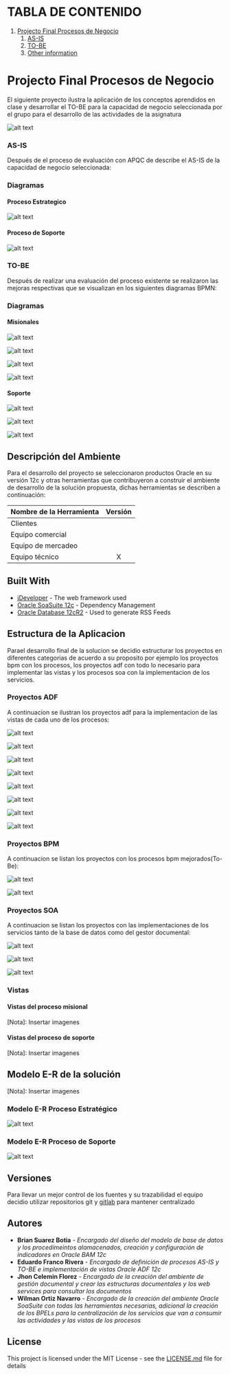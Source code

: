 # TABLA DE CONTENIDO

1. [Projecto Final Procesos de Negocio](#Projecto-Final-Procesos-de-Negocio)
    1. [AS-IS](#AS-IS)
    2. [TO-BE](#TO-BE)
    3. [Other information](#other-information)
        

# Projecto Final Procesos de Negocio

El siguiente proyecto ilustra la aplicación de los conceptos aprendidos en clase  y desarrollar el TO-BE para la capacidad de negocio seleccionada por el grupo para el desarrollo de las actividades de la asignatura

![alt text](images/bpm.png "Modelo conceptual E-R del proceso Estratégico")

### AS-IS <a name="AS-IS"></a>

Después de el proceso de evaluación con APQC de describe el AS-IS de la capacidad de negocio seleccionada:

### Diagramas

#### Proceso Estrategico

![alt text](images/AS_IS/DisenoPrototipoProductosServicios.png "Modelo conceptual E-R del proceso Estratégico")

#### Proceso de Soporte

![alt text](images/AS_IS/FiltrarSeleccionarCandidato.png "Modelo conceptual E-R del proceso Estratégico")

### TO-BE

Después de realizar una evaluación del proceso existente se realizaron las mejoras respectivas que se visualizan en los siguientes diagramas BPMN:

### Diagramas

#### Misionales

![alt text](images/TO_BE/Misional/1_disenio_prototipo_productos_servicios.png "Disenio de prototipos de productos y servicios")

![alt text](images/TO_BE/Misional/2_verificar_asignar_recursos.png "Verificar y asignar recursos")

![alt text](images/TO_BE/Misional/3_desarrollar_especificaciones_disenio.png "Desarrollar especificaciones de disenio")

![alt text](images/TO_BE/Misional/4_construir_probar_prototipo.png "Contruir y probar prototipo")

#### Soporte

![alt text](images/TO_BE/Soporte/5_reclutar_seleccionar_empleados.png "Reclutar y seleccionar empleados")

![alt text](images/TO_BE/Soporte/6_filtrar_seleccionar_empleados.png "Filtrar y seleccionar empleados")

![alt text](images/TO_BE/Soporte/7_notificar_resultados.png "Notificar resultados")


## Descripción del Ambiente

Para el desarrollo del proyecto se seleccionaron productos Oracle en su versión 12c y otras herramientas que contribuyeron a construir el ambiente de desarrollo de la solución propuesta, dichas herramientas se describen a continuación:

| Nombre de la Herramienta | Versión |
|---|:-:|
| Clientes |  |
| Equipo comercial |  |
| Equipo de mercadeo |  |
| Equipo técnico | X |  

## Built With

* [jDeveloper](http://www.dropwizard.io/1.0.2/docs/) - The web framework used
* [Oracle SoaSuite 12c](https://maven.apache.org/) - Dependency Management
* [Oracle Database 12cR2](https://rometools.github.io/rome/) - Used to generate RSS Feeds

## Estructura de la Aplicacion

Parael desarrollo final de la solucion se decidio estructurar los proyectos en diferentes categorias de acuerdo a su proposito por ejemplo los proyectos bpm con los procesos, los proyectos adf con todo lo necesario para implementar las vistas y los procesos soa con la implementacion de los servicios.

### Proyectos ADF

A continuacion se ilustran los proyectos adf para la implementacion de las vistas de cada uno de los procesos:

![alt text](images/Proyectos/1_adf_configuracion.PNG "Proyecto de utilidades y configuracion")

![alt text](images/Proyectos/2_adf_estrategico.PNG "Proyecto con las vistas del proceso misional")

![alt text](images/Proyectos/3_adf_lookandfeel.PNG "Proyecto con los estilos de las vistas")

![alt text](images/Proyectos/4_adf_model.PNG "Proyecto con las definiciones del modelo java de las vistas")

![alt text](images/Proyectos/5_ad_proxy_content.PNG "Proyecto con cliente web service de los servicios del web center content de oracle")

![alt text](images/Proyectos/6_adf_proxy_database.PNG "Proyecto con cliente de web service de los servicios de bases de datos")

![alt text](images/Proyectos/7_adf_proxy_database2.PNG "Proyecto con cliente de web service de los servicios de bases de datos")

![alt text](images/Proyectos/8_adf_soporte.PNG "Proyecto con las vistas del procesos de soporte")

### Proyectos BPM

A continuacion se listan los proyectos con los procesos bpm mejorados(To-Be):

![alt text](images/Proyectos/9_bpm_estrategico.PNG "Proyecto con el disenio e implementacion del proceso y subprocesos misional")

![alt text](images/Proyectos/10_bpm_soporte.PNG "Proyecto con el disenio e implementacion del procesos y subprocesos de soporte")

### Proyectos SOA

A continuacion se listan los proyectos con las implementaciones de los servicios tanto de la base de datos como del gestor documental:

![alt text](images/Proyectos/11_soa_content.PNG "Proyecto con los servicios de gestion documental")

![alt text](images/Proyectos/12_soa_database_2.PNG "Proyecto con los servicios y conexiones a bases de datos 2")

![alt text](images/Proyectos/13_soa_database.PNG "Proyecto con los servicios y conexiones a bases de datos 1")

### Vistas

#### Vistas del proceso misional

[Nota]: Insertar imagenes

#### Vistas del proceso de soporte

[Nota]: Insertar imagenes

## Modelo E-R de la solución

[Nota]: Insertar imagenes

### Modelo E-R Proceso Estratégico

![alt text](images/MER/ERDPrototipoProductosServicios.jpg "Modelo conceptual E-R del proceso Estratégico")

### Modelo E-R Proceso de Soporte

![alt text](images/MER/ERDFiltroSeleccionCandidatos.jpg "Modelo conceptual E-R del proceso de soporte")

## Versiones

Para llevar un mejor control de los fuentes y su trazabilidad el equipo decidio utilizar repositorios git y [gitlab](https://gitlab.com/wortiz1027/app_eaes_soaint.git) para mantener centralizado 

## Autores

* **Brian Suarez Botia** - *Encargado del diseño del modelo de base de datos y los procedimeintos alamacenados, creación y configuración de indicadores en Oracle BAM 12c*
* **Eduardo Franco Rivera** - *Encargado de definición de procesos AS-IS y TO-BE e implementación de vistas Oracle ADF 12c*
* **Jhon Celemin Florez** - *Encargado de la creación del ambiente de gestión documental y crear las estructuras documentales y los web services para consultar los documentos*
* **Wilman Ortiz Navarro** - *Encargado de la creación del ambiente Oracle SoaSuite con todas las herramientas necesarias, adicional la creación de los BPELs para la centralización de los servicios que van a consumir las actividades y las vistas de los procesos*


## License

This project is licensed under the MIT License - see the [LICENSE.md](LICENSE.md) file for details